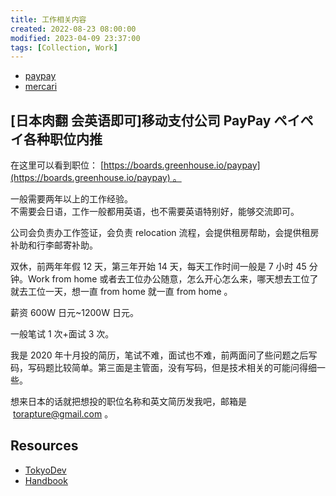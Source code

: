```yaml
---
title: 工作相关内容
created: 2022-08-23 08:00:00
modified: 2023-04-09 23:37:00
tags: [Collection, Work]
---
```


- [paypay](https://www.tokyodev.com/companies/paypay/jobs/back-end-engineer/)
- [mercari](https://www.tokyodev.com/companies/mercari/jobs/software-engineer-search-platform-development/)

## [日本肉翻 会英语即可]移动支付公司 PayPay ペイペイ各种职位内推

在这里可以看到职位： [https://boards.greenhouse.io/paypay](https://boards.greenhouse.io/paypay) 。

一般需要两年以上的工作经验。  
不需要会日语，工作一般都用英语，也不需要英语特别好，能够交流即可。

公司会负责办工作签证，会负责 relocation 流程，会提供租房帮助，会提供租房补助和行李邮寄补助。

双休，前两年年假 12 天，第三年开始 14 天，每天工作时间一般是 7 小时 45 分钟。Work from home 或者去工位办公随意，怎么开心怎么来，哪天想去工位了就去工位一天，想一直 from home 就一直 from home 。

薪资 600W 日元~1200W 日元。

一般笔试 1 次+面试 3 次。

我是 2020 年十月投的简历，笔试不难，面试也不难，前两面问了些问题之后写码，写码题比较简单。第三面是主管面，没有写码，但是技术相关的可能问得细一些。

想来日本的话就把想投的职位名称和英文简历发我吧，邮箱是  torapture@gmail.com 。

## Resources

- [TokyoDev](https://www.tokyodev.com/)
- [Handbook](https://github.com/eliaszon/Programmers-Overseas-Job-Interview-Handbook)
